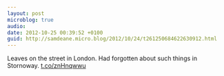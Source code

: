 ```yaml
---
layout: post
microblog: true
audio: 
date: 2012-10-25 00:39:52 +0100
guid: http://samdeane.micro.blog/2012/10/24/t261250684622630912.html
---
```

Leaves on the street in London. Had forgotten about such things in Stornoway. [t.co/znHnqwwu](http://t.co/znHnqwwu)

